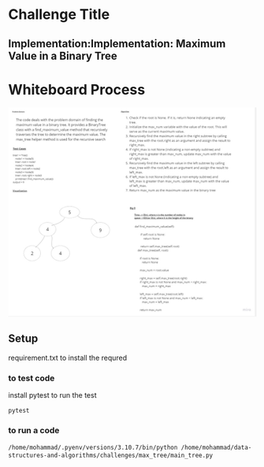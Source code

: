 # Challenge Title
##  Implementation:Implementation: Maximum Value in a Binary Tree
# Whiteboard Process
![](../../challenges/image/lab16.jpg)
## Setup
requirement.txt to install the requred


### to test code 
install pytest to run the test
 ```
 pytest
 ```
 ### to run a code 
 ```
/home/mohammad/.pyenv/versions/3.10.7/bin/python /home/mohammad/data-structures-and-algorithms/challenges/max_tree/main_tree.py
 ```